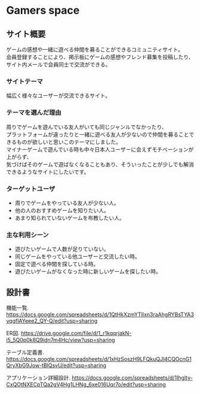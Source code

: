 # Gamers space

## サイト概要
ゲームの感想や一緒に遊べる仲間を募ることができるコミュニティサイト。  
会員登録することにより、掲示板にゲームの感想やフレンド募集を投稿したり、  
サイト内メールで会員同士で交流ができる。 

### サイトテーマ
幅広く様々なユーザーが交流できるサイト。  

### テーマを選んだ理由
周りでゲームを遊んでいる友人がいても同じジャンルでなかったり、  
プラットフォームが違ったりと一緒に遊べる友人が少ないので仲間を募ることできるものが欲しいと思いこのテーマにしました。  
マイナーゲームで遊んでいる時も中々日本人ユーザーに会えずモチベーションが上がらず、  
気づけばそのゲームで遊ばなくなることもあり、そういったことが少しでも解消できるようなサイトにしたいです。  

### ターゲットユーザ
- 周りでゲームをやっている友人が少ない人。
- 他の人のおすすめゲームを知りたい人。
- あまり知られていないゲームを布教したい人。

### 主な利用シーン
- 遊びたいゲームで人数が足りていない。
- 同じゲームをやっている他ユーザーと交流したい時。
- 固定で遊べる仲間を探している時。
- 遊びたいゲームがなくなった時に新しいゲームを探したい時。

## 設計書
機能一覧. 
<https://docs.google.com/spreadsheets/d/1QtHkXzmYTIlxn3raAhgRYBsTYA3vqgflAYeee2_QY-Q/edit?usp=sharing>

ER図. 
<https://drive.google.com/file/d/1_r1kqqrjakN-i5_5Q0p0k8Q9idn7m4Hc/view?usp=sharing>

テーブル定義書. 
<https://docs.google.com/spreadsheets/d/1xHzSoszH9LFQkuQJl4CQOcnG1QryXbG9Jow-tBlQsvU/edit?usp=sharing>

アプリケーション詳細設計. 
<https://docs.google.com/spreadsheets/d/1Ihglty-CxQOtNXECpTQa2gV4Hg1LHNg_6xe016Uqr7o/edit?usp=sharing>
